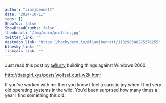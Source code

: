 ```yaml
---
author: "liamjbennett"
date: "2024-10-11"
tags: []
ShowToc: false
ShowBreadCrumbs: false
thumbnail: "/img/main/profile.jpg"
twitter_link: ""
mastodon_link: "https://hachyderm.io/@liamjbennett/113290348225276255"
bluesky_link: ""
linkedin_link: ""
---
```


Just read this post by [@flurry](https://hachyderm.io/@flurry@2000.moe) building things against Windows 2000. 

http://datagirl.xyz/posts/wolfssl_curl_w2k.html

If you've worked with me then you know I feel a sadistic joy when I find very old operating systems in the wild. You'd been surprised how many times a year I find something this old.